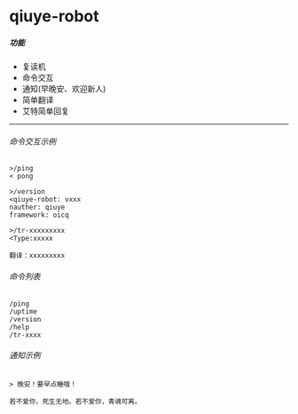 # qiuye-robot
##### 功能

- 复读机
- 命令交互
- 通知(早晚安、欢迎新人)
- 简单翻译
- 艾特简单回复

------

###### 命令交互示例

```
>/ping
< pong
```

```
>/version
<qiuye-robot: vxxx
nauther: qiuye
framework: oicq
```

```
>/tr-xxxxxxxxx
<Type:xxxxx

翻译：xxxxxxxxx
```

###### 命令列表

```
/ping
/uptime
/version
/help
/tr-xxxx
```

###### 通知示例

```
> 晚安！要早点睡哦！

若不爱你，死生无地。若不爱你，青魂可离。
```

